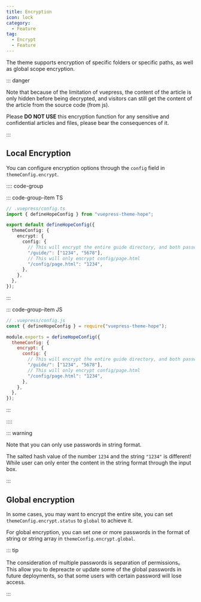 ```yaml
---
title: Encryption
icon: lock
category:
  - Feature
tag:
  - Encrypt
  - Feature
---
```


The theme supports encryption of specific folders or specific paths, as well as global scope encryption.

::: danger

Note that because of the limitation of vuepress, the content of the article is only hidden before being decrypted, and visitors can still get the content of the article from the source code (from js).

Please **DO NOT USE** this encryption function for any sensitive and confidential articles and files, please bear the consequences of it.

:::

<!-- more -->

## Local Encryption

You can configure encryption options through the `config` field in `themeConfig.encrypt`.

:::: code-group

::: code-group-item TS

```ts {2,4,6}
// .vuepress/config.ts
import { defineHopeConfig } from "vuepress-theme-hope";

export default defineHopeConfig({
  themeConfig: {
    encrypt: {
      config: {
        // This will encrypt the entire guide directory, and both passwords are available
        "/guide/": ["1234", "5678"],
        // This will only encrypt config/page.html
        "/config/page.html": "1234",
      },
    },
  },
});
```

:::

::: code-group-item JS

```js {2,4,6}
// .vuepress/config.js
const { defineHopeConfig } = require("vuepress-theme-hope");

module.exports = defineHopeConfig({
  themeConfig: {
    encrypt: {
      config: {
        // This will encrypt the entire guide directory, and both passwords are available
        "/guide/": ["1234", "5678"],
        // This will only encrypt config/page.html
        "/config/page.html": "1234",
      },
    },
  },
});
```

:::

::::

::: warning

Note that you can only use passwords in string format.

The salted hash value of the number `1234` and the string `"1234"` is different! While user can only enter the content in the string format through the input box.

:::

## Global encryption

In some cases, you may want to encrypt the entire site, you can set `themeConfig.encrypt.status` to `global` to achieve it.

For global encryption, you can set one or more passwords in the format of string or string array in `themeConfig.encrypt.global`.

::: tip

The consideration of multiple passwords is separation of permissions。 This allow you to depreacte or update some of the global passwords in future deployments, so that some users with certain password will lose access.

:::
